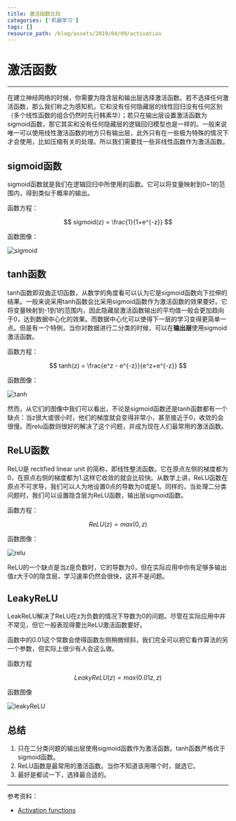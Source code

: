 ```yaml
---
title: 激活函数比较
categories: ['机器学习']
tags: []
resource_path: /blog/assets/2019/04/09/activation
---
```


<script type="text/javascript" async src="https://cdn.mathjax.org/mathjax/latest/MathJax.js?config=TeX-MML-AM_CHTML"> </script>

激活函数
===

---

在建立神经网络的时候，你需要为隐含层和输出层选择激活函数。若不选择任何激活函数，那么我们称之为感知机，它和没有任何隐藏层的线性回归没有任何区别（多个线性函数的组合仍然时先行韩素华）；若只在输出层设置激活函数为sigmoid函数，那它其实和没有任何隐藏层的逻辑回归模型也是一样的。一般来说唯一可以使用线性激活函数的地方只有输出层，此外只有在一些极为特殊的情况下才会使用，比如压缩有关的处理。所以我们需要找一些非线性函数作为激活函数。

sigmoid函数
---

sigmoid函数就是我们在逻辑回归中所使用的函数。它可以将变量映射到0~1的范围内，得到类似于概率的输出。

函数方程：

$$ sigmoid(z) = \frac{1}{1+e^{-z}} $$

函数图像：

![sigmoid]({{page.resource_path}}/sigmoid.png)

tanh函数
---

tanh函数即双曲正切函数，从数学的角度看可以认为它是sigmoid函数向下拉伸的结果。一般来说采用tanh函数会比采用sigmoid函数作为激活函数的效果要好。它将变量映射到-1到1的范围内，因此隐藏层激活函数输出的平均值一般会更加趋向于0，达到数据中心化的效果。而数据中心化可以使得下一层的学习变得更简单一点。但是有一个特例，当你对数据进行二分类的时候，可以在**输出层**使用sigmoid激活函数。

函数方程：

$$ tanh(z) = \frac{e^z - e^{-z}}{e^z+e^{-z}} $$

函数图像：

![tanh]({{page.resource_path}}/tanh.png)

然而，从它们的图像中我们可以看出，不论是sigmoid函数还是tanh函数都有一个缺点：当z很大或很小时，他们的梯度就会变得非常小，甚至接近于0，收敛的会很慢。而relu函数则很好的解决了这个问题，并成为现在人们最常用的激活函数。

ReLU函数
---

ReLU是 rectified linear unit 的简称，即线性整流函数。它在原点左侧的梯度都为0，在原点右侧的梯度都为1.这样它收敛的就会比较快。从数学上讲，ReLU函数在原点不可求导，我们可以人为地设置0点的导数为0或是1。同样的，当处理二分类问题时，我们可以设置隐含层为ReLU函数，输出层sigmoid函数。

函数方程：

$$ ReLU(z) = max(0, z) $$

函数图像：

![relu]({{page.resource_path}}/relu.png)

ReLU的一个缺点是当z是负数时，它的导数为0，但在实际应用中你有足够多输出值z大于0的隐含层，学习速率仍然会很快，这并不是问题。

LeakyReLU
---

LeakReLU解决了ReLU在z为负数的情况下导数为0的问题。尽管在实际应用中并不常见，但它一般表现得要比ReLU激活函数要好。

函数中的0.01这个常数会使得函数左侧稍微倾斜，我们完全可以把它看作算法的另一个参数，但实际上很少有人会这么做。

函数方程

$$ LeakyReLU(z) = max(0.01z, z) $$

函数图像

![leakyReLU]({{page.resource_path}}/leakyReLU.png)

总结
---

1. 只在二分类问题的输出层使用sigmoid函数作为激活函数。tanh函数严格优于sigmoid函数。
2. ReLU函数是最常用的激活函数。当你不知道该用哪个时，就选它。
3. 最好是都试一下，选择最合适的。

---

参考资料：

* [Activation functions](https://www.coursera.org/learn/neural-networks-deep-learning/lecture/4dDC1/activation-functions)
